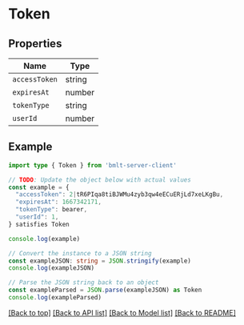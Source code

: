 
# Token


## Properties

Name | Type
------------ | -------------
`accessToken` | string
`expiresAt` | number
`tokenType` | string
`userId` | number

## Example

```typescript
import type { Token } from 'bmlt-server-client'

// TODO: Update the object below with actual values
const example = {
  "accessToken": 2|tR6PIqa8tiBJWMu4zyb3qw4eECuERjLd7xeLKgBu,
  "expiresAt": 1667342171,
  "tokenType": bearer,
  "userId": 1,
} satisfies Token

console.log(example)

// Convert the instance to a JSON string
const exampleJSON: string = JSON.stringify(example)
console.log(exampleJSON)

// Parse the JSON string back to an object
const exampleParsed = JSON.parse(exampleJSON) as Token
console.log(exampleParsed)
```

[[Back to top]](#) [[Back to API list]](../README.md#api-endpoints) [[Back to Model list]](../README.md#models) [[Back to README]](../README.md)



